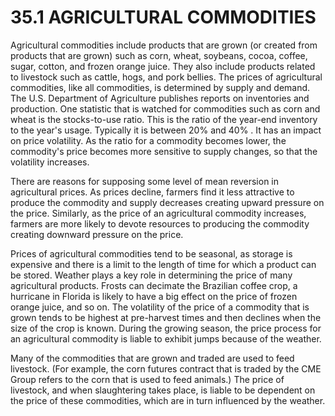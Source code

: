 # 35.1 AGRICULTURAL COMMODITIES  

Agricultural commodities include products that are grown (or created from products that are grown) such as corn, wheat, soybeans, cocoa, coffee, sugar, cotton, and frozen orange juice. They also include products related to livestock such as cattle, hogs, and pork bellies. The prices of agricultural commodities, like all commodities, is determined by supply and demand. The U.S. Department of Agriculture publishes reports on inventories and production. One statistic that is watched for commodities such as corn and wheat is the stocks-to-use ratio. This is the ratio of the year-end inventory to the year's usage. Typically it is between $20\%$ and $40\%$ . It has an impact on price volatility. As the ratio for a commodity becomes lower, the commodity's price becomes more sensitive to supply changes, so that the volatility increases.  

There are reasons for supposing some level of mean reversion in agricultural prices. As prices decline, farmers find it less attractive to produce the commodity and supply decreases creating upward pressure on the price. Similarly, as the price of an agricultural commodity increases, farmers are more likely to devote resources to producing the commodity creating downward pressure on the price.  

Prices of agricultural commodities tend to be seasonal, as storage is expensive and there is a limit to the length of time for which a product can be stored. Weather plays a key role in determining the price of many agricultural products. Frosts can decimate the Brazilian coffee crop, a hurricane in Florida is likely to have a big effect on the price of frozen orange juice, and so on. The volatility of the price of a commodity that is grown tends to be highest at pre-harvest times and then declines when the size of the crop is known. During the growing season, the price process for an agricultural commodity is liable to exhibit jumps because of the weather.  

Many of the commodities that are grown and traded are used to feed livestock. (For example, the corn futures contract that is traded by the CME Group refers to the corn that is used to feed animals.) The price of livestock, and when slaughtering takes place, is liable to be dependent on the price of these commodities, which are in turn influenced by the weather.  
